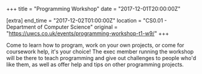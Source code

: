 +++
title = "Programming Workshop"
date = "2017-12-01T20:00:00Z"

[extra]
end_time = "2017-12-02T01:00:00Z"
location = "CS0.01 - Department of Computer Science"
original = "https://uwcs.co.uk/events/programming-workshop-t1-w9/"
+++

Come to learn how to program, work on your own projects, or come for coursework help, it's your choice\! The exec member running the workshop will be there to teach programming and give out challenges to people who'd like them, as well as offer help and tips on other programming projects.


